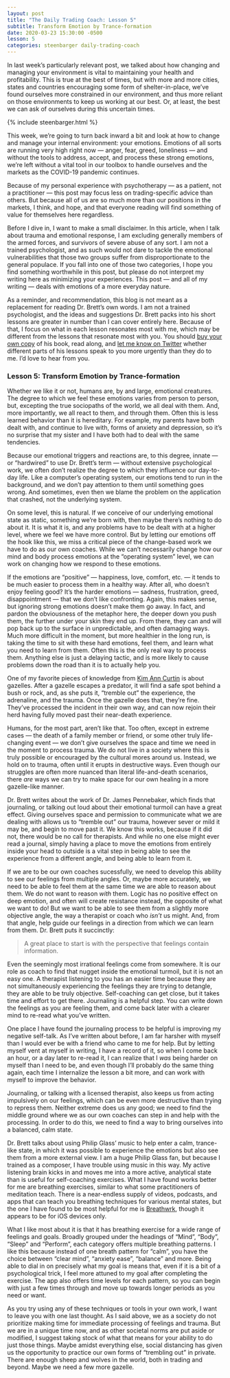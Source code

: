 ```yaml
---
layout: post
title: "The Daily Trading Coach: Lesson 5"
subtitle: Transform Emotion by Trance-formation
date: 2020-03-23 15:30:00 -0500
lesson: 5
categories: steenbarger daily-trading-coach
---
```


In last week’s particularly relevant post, we talked about how changing and managing your environment is vital to maintaining your health and profitability. This is true at the best of times, but with more and more cities, states and countries encouraging some form of shelter-in-place, we’ve found ourselves more constrained in our environment, and thus more reliant on those environments to keep us working at our best. Or, at least, the best we can ask of ourselves during this uncertain times.

{% include steenbarger.html %}

This week, we’re going to turn back inward a bit and look at how to change and manage your internal environment: your emotions. Emotions of all sorts are running very high right now — anger, fear, greed, loneliness — and without the tools to address, accept, and process these strong emotions, we’re left without a vital tool in our toolbox to handle ourselves and the markets as the COVID-19 pandemic continues.

Because of my personal experience with psychotherapy — as a patient, not a practitioner — this post may focus less on trading-specific advice than others. But because all of us are so much more than our positions in the markets, I think, and hope, and that everyone reading will find something of value for themselves here regardless.

Before I dive in, I want to make a small disclaimer. In this article, when I talk about trauma and emotional response, I am excluding generally members of the armed forces, and survivors of severe abuse of any sort. I am not a trained psychologist, and as such would not dare to tackle the emotional vulnerabilities that those two groups suffer from disproportionate to the general populace. If you fall into one of those two categories, I hope you find something worthwhile in this post, but please do not interpret my writing here as minimizing your experiences. This post — and all of my writing — deals with emotions of a more everyday nature.

As a reminder, and recommendation, this blog is not meant as a replacement for reading Dr. Brett’s own words. I am not a trained psychologist, and the ideas and suggestions Dr. Brett packs into his short lessons are greater in number than I can cover entirely here. Because of that, I focus on what in each lesson resonates most with me, which may be different from the lessons that resonate most with you. You should [buy your own copy](https://amzn.to/2I9rlMQ) of his book, read along, and [let me know on Twitter](https://twitter.com/mikowitztrader) whether different parts of his lessons speak to you more urgently than they do to me. I’d love to hear from you.

### Lesson 5: Transform Emotion by Trance-formation

Whether we like it or not, humans are, by and large, emotional creatures. The degree to which we feel these emotions varies from person to person, but, excepting the true sociopaths of the world, we all deal with them. And, more importantly, we all react to them, and through them. Often this is less learned behavior than it is hereditary. For example, my parents have both dealt with, and continue to live with, forms of anxiety and depression, so it’s no surprise that my sister and I have both had to deal with the same tendencies.

Because our emotional triggers and reactions are, to this degree, innate — or “hardwired” to use Dr. Brett’s term — without extensive psychological work, we often don’t realize the degree to which they influence our day-to-day life. Like a computer’s operating system, our emotions tend to run in the background, and we don’t pay attention to them until something goes wrong. And sometimes, even then we blame the problem on the application that crashed, not the underlying system.

On some level, this is natural. If we conceive of our underlying emotional state as static, something we’re born with, then maybe there’s nothing to do about it. It is what it is, and any problems have to be dealt with at a higher level, where we feel we have more control. But by letting our emotions off the hook like this, we miss a critical piece of the change-based work we have to do as our own coaches. While we can’t necessarily change how our mind and body process emotions at the “operating system” level, we can work on changing how we respond to these emotions.

If the emotions are “positive” — happiness, love, comfort, etc. — it tends to be much easier to process them in a healthy way. After all, who doesn’t enjoy feeling good? It’s the harder emotions — sadness, frustration, greed, disappointment — that we don’t like confronting. Again, this makes sense, but ignoring strong emotions doesn’t make them go away. In fact, and pardon the obviousness of the metaphor here, the deeper down you push them, the further under your skin they end up. From there, they can and will pop back up to the surface in unpredictable, and often damaging ways. Much more difficult in the moment, but more healthier in the long run, is taking the time to sit with these hard emotions, feel them, and learn what you need to learn from them. Often this is the only real way to process them. Anything else is just a delaying tactic, and is more likely to cause problems down the road than it is to actually help you.

One of my favorite pieces of knowledge from [Kim Ann Curtin](https://twitter.com/kimanncurtin) is about gazelles. After a gazelle escapes a predator, it will find a safe spot behind a bush or rock, and, as she puts it, “tremble out” the experience, the adrenaline, and the trauma. Once the gazelle does that, they’re fine. They’ve processed the incident in their own way, and can now rejoin their herd having fully moved past their near-death experience.

Humans, for the most part, aren’t like that. Too often, except in extreme cases — the death of a family member or friend, or some other truly life-changing event — we don’t give ourselves the space and time we need in the moment to process trauma. We do not live in a society where this is truly possible or encouraged by the cultural mores around us. Instead, we hold on to trauma, often until it erupts in destructive ways. Even though our struggles are often more nuanced than literal life-and-death scenarios, there *are* ways we can try to make space for our own healing in a more gazelle-like manner.

Dr. Brett writes about the work of Dr. James Pennebaker, which finds that journaling, or talking out loud about their emotional turmoil can have a great effect. Giving ourselves space and permission to communicate what we are dealing with allows us to “tremble out” our trauma, however sever or mild it may be, and begin to move past it. We know this works, because if it did not, there would be no call for therapists. And while no one else might ever read a journal, simply having a place to move the emotions from entirely inside your head to outside is a vital step in being able to see the experience from a different angle, and being able to learn from it.

If we are to be our own coaches sucessfully, we need to develop this ability to see our feelings from multiple angles. Or, maybe more accurately, we need to be able to feel them at the same time we are able to reason about them. We do not want to reason *with* them. Logic has no positive effect on deep emotion, and often will create resistance instead, the opposite of what we want to do! But we want to be able to see them from a slightly more objective angle, the way a therapist or coach who *isn’t* us might. And, from that angle, help guide our feelings in a direction from which we can learn from them. Dr. Brett puts it succinctly:

> A great place to start is with the perspective that feelings contain information.

Even the seemingly most irrational feelings come from somewhere. It is our role as coach to find that nugget inside the emotional turmoil, but it is not an easy one. A therapist listening to you has an easier time because they are not simultaneously experiencing the feelings they are trying to detangle, they are able to be truly objective. Self-coaching can get close, but it takes time and effort to get there. Journaling is a helpful step. You can write down the feelings as you are feeling them, and come back later with a clearer mind to re-read what you’ve written.

One place I have found the journaling process to be helpful is improving my negative self-talk. As I’ve written about before, I am far harsher with myself than I would ever be with a friend who came to me for help. But by letting myself vent at myself in writing, I have a record of it, so when I come back an hour, or a day later to re-read it, I can realize that I *was* being harder on myself than I need to be, and even though I’ll probably do the same thing again, each time I internalize the lesson a bit more, and can work with myself to improve the behavior.

Journaling, or talking with a licensed therapist, also keeps us from acting impulsively on our feelings, which can be even more destructive than trying to repress them. Neither extreme does us any good; we need to find the middle ground where we as our own coaches can step in and help with the processing. In order to do this, we need to find a way to bring ourselves into a balanced, calm state.

Dr. Brett talks about using Philip Glass’ music to help enter a calm, trance-like state, in which it was possible to experience the emotions but also see them from a more external view. I am a huge Philip Glass fan, but because I trained as a composer, I have trouble using music in this way. My active listening brain kicks in and moves me into a more active, analytical state than is useful for self-coaching exercises. What I have found works better for me are breathing exercises, similar to what some practitioners of meditation teach. There is a near-endless supply of videos, podcasts, and apps that can teach you breathing techniques for various mental states, but the one I have found to be most helpful for me is [Breathwrk](https://www.breathwrk.com), though it appears to be for iOS devices only.

What I like most about it is that it has breathing exercise for a wide range of feelings and goals. Broadly grouped under the headings of “Mind”, “Body”, “Sleep” and “Perform”, each category offers multiple breathing patterns. I like this because instead of one breath pattern for “calm”, you have the choice between “clear mind”, “anxiety ease”, “balance” and more. Being able to dial in on precisely what my goal is means that, even if it is a bit of a psychological trick, I feel more attuned to my goal after completing the exercise. The app also offers time levels for each pattern, so you can begin with just a few times through and move up towards longer periods as you need or want.

As you try using any of these techniques or tools in your own work, I want to leave you with one last thought. As I said above, we as a society do not prioritize making time for immediate processing of feelings and trauma. But we are in a unique time now, and as other societal norms are put aside or modified, I suggest taking stock of what that means for your ability to do just those things. Maybe amidst everything else, social distancing has given us the opportunity to practice our own forms of “trembling out” in private. There are enough sheep and wolves in the world, both in trading and beyond. Maybe we need a few more gazelle.

